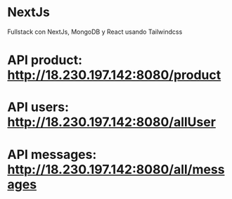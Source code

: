 # NextJs
Fullstack con NextJs, MongoDB y React usando Tailwindcss


# API product: http://18.230.197.142:8080/product

# API users: http://18.230.197.142:8080/allUser

# API messages: http://18.230.197.142:8080/all/messages
